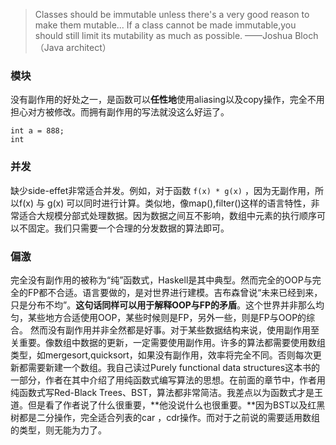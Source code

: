 > Classes should be immutable unless there's a very good reason to make them mutable... If a class cannot be made immutable,you should still limit its mutability as much as possible.
——Joshua Bloch （Java architect）

### 模块
没有副作用的好处之一，是函数可以**任性地**使用aliasing以及copy操作，完全不用担心对方被修改。而拥有副作用的写法就没这么好运了。
```
int a = 888;
int 
```

### 并发
缺少side-effet非常适合并发。例如，对于函数 `f(x) * g(x)` ，因为无副作用，所以f(x) 与 g(x) 可以同时进行计算。类似地，像map(),filter()这样的语言特性，非常适合大规模分部式处理数据。因为数据之间互不影响，数组中元素的执行顺序可以不固定。我们只需要一个合理的分发数据的算法即可。

### 偏激
完全没有副作用的被称为“纯”函数式，Haskell是其中典型。然而完全的OOP与完全的FP都不合适。语言要做的，是对世界进行建模。吉布森曾说“未来已经到来，只是分布不均”。**这句话同样可以用于解释OOP与FP的矛盾**。这个世界并非那么均匀，某些地方合适使用OOP，某些时候则是FP，另外一些，则是FP与OOP的综合。
然而没有副作用并非全然都是好事。对于某些数据结构来说，使用副作用至关重要。像数组中数据的更新，一定需要使用副作用。许多的算法都需要使用数组类型，如mergesort,quicksort，如果没有副作用，效率将完全不同。否则每次更新都需要新建一个数组。我自己读过Purely functional data structures这本书的一部分，作者在其中介绍了用纯函数式编写算法的思想。在前面的章节中，作者用纯函数式写Red-Black Trees、BST，算法都非常简洁。我差点以为函数式才是王道。但是看了作者说了什么很重要，**他没说什么也很重要。**因为BST以及红黑树都是二分操作，完全适合列表的car ，cdr操作。而对于之前说的需要适用数组的类型，则无能为力了。